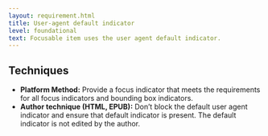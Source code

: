 ```yaml
---
layout: requirement.html
title: User-agent default indicator
level: foundational
text: Focusable item uses the user agent default indicator.
---
```


## Techniques

* **Platform Method:** Provide a focus indicator that meets the requirements for all focus indicators and bounding box indicators.
* **Author technique (HTML, EPUB):** Don’t block the default user agent indicator and ensure that default indicator is present. The default indicator is not edited by the author.